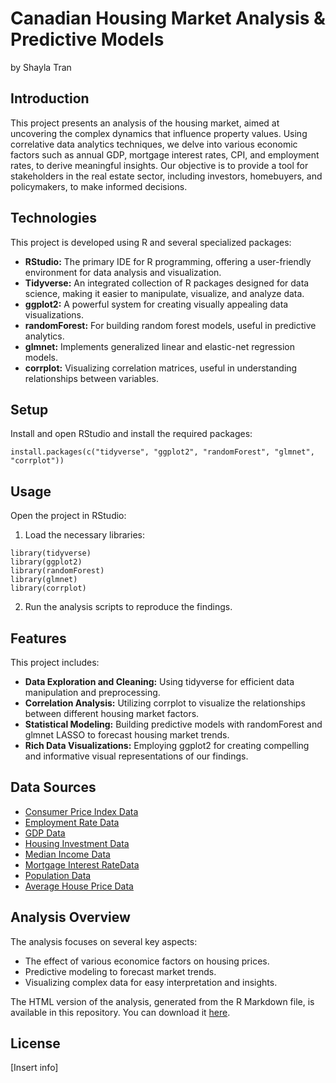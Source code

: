 # Canadian Housing Market Analysis & Predictive Models
by Shayla Tran

## Introduction
This project presents an analysis of the housing market, aimed at uncovering the complex dynamics that influence property values. Using correlative data analytics techniques, we delve into various economic factors such as annual GDP, mortgage interest rates, CPI, and employment rates, to derive meaningful insights. Our objective is to provide a tool for stakeholders in the real estate sector, including investors, homebuyers, and policymakers, to make informed decisions.

## Technologies
This project is developed using R and several specialized packages:
* **RStudio:** The primary IDE for R programming, offering a user-friendly environment for data analysis and visualization.
* **Tidyverse:** An integrated collection of R packages designed for data science, making it easier to manipulate, visualize, and analyze data.
* **ggplot2:** A powerful system for creating visually appealing data visualizations.
* **randomForest:** For building random forest models, useful in predictive analytics.
* **glmnet:** Implements generalized linear and elastic-net regression models.
* **corrplot:** Visualizing correlation matrices, useful in understanding relationships between variables.

## Setup
Install and open RStudio and install the required packages:
```
install.packages(c("tidyverse", "ggplot2", "randomForest", "glmnet", "corrplot")) 
```

## Usage
Open the project in RStudio:
1. Load the necessary libraries:
```
library(tidyverse)
library(ggplot2)
library(randomForest)
library(glmnet)
library(corrplot)
```
2. Run the analysis scripts to reproduce the findings.

## Features
This project includes:
* **Data Exploration and Cleaning:** Using tidyverse for efficient data manipulation and preprocessing.
* **Correlation Analysis:** Utilizing corrplot to visualize the relationships between different housing market factors.
* **Statistical Modeling:** Building predictive models with randomForest and glmnet LASSO to forecast housing market trends.
* **Rich Data Visualizations:** Employing ggplot2 for creating compelling and informative visual representations of our findings.

## Data Sources
* [Consumer Price Index Data](https://www150.statcan.gc.ca/t1/tbl1/en/tv.action?pid=1810000501)
* [Employment Rate Data](https://www150.statcan.gc.ca/t1/tbl1/en/tv.action?pid=1410002001&pickMembers%5B0%5D=1.1&pickMembers%5B1%5D=2.10&pickMembers%5B2%5D=4.1&pickMembers%5B3%5D=5.1&cubeTimeFrame.startYear=2019&cubeTimeFrame.endYear=2023&referencePeriods=20190101%2C20230101)
* [GDP Data](https://www150.statcan.gc.ca/t1/tbl1/en/tv.action?pid=3610040101)
* [Housing Investment Data](https://www150.statcan.gc.ca/t1/tbl1/en/tv.action?pid=3610067701)
* [Median Income Data](https://www150.statcan.gc.ca/t1/tbl1/en/tv.action?pid=1110000801)
* [Mortgage Interest RateData](https://www150.statcan.gc.ca/t1/tbl1/en/tv.action?pid=1010000601)
* [Population Data](https://www150.statcan.gc.ca/t1/tbl1/en/tv.action?pid=1710000501)
* [Average House Price Data](https://www.crea.ca/housing-market-stats/canadian-housing-market-stats/)

## Analysis Overview
The analysis focuses on several key aspects:

* The effect of various economice factors on housing prices.
* Predictive modeling to forecast market trends.
* Visualizing complex data for easy interpretation and insights.

The HTML version of the analysis, generated from the R Markdown file, is available in this repository. You can download it [here](housemarket_analysis/correlation_analysis.html).


## License
[Insert info]
